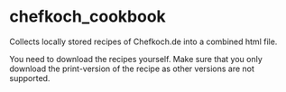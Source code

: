 # chefkoch_cookbook
Collects locally stored recipes of Chefkoch.de into a combined html file.

You need to download the recipes yourself.
Make sure that you only download the print-version of the recipe as other versions are not supported.
